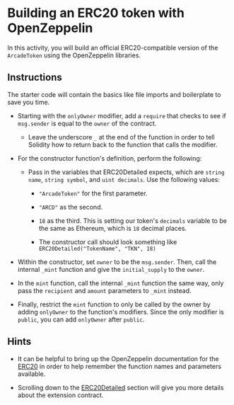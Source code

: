 # Building an ERC20 token with OpenZeppelin

In this activity, you will build an official ERC20-compatible version of the `ArcadeToken` using the OpenZeppelin libraries.

## Instructions

The starter code will contain the basics like file imports and boilerplate to save you time.

* Starting with the `onlyOwner` modifier, add a `require` that checks to see if `msg.sender` is equal to the `owner` of the contract.

  * Leave the underscore `_` at the end of the function in order to tell Solidity how to return back to the function that calls the modifier.

* For the constructor function's definition, perform the following:

  * Pass in the variables that ERC20Detailed expects, which are `string name`, `string symbol`, and `uint decimals`. Use the following values:

    * `"ArcadeToken"` for the first parameter.

    * `"ARCD"` as the second.

    * `18` as the third. This is setting our token's `decimals` variable to be the same as Ethereum, which is `18` decimal places.

    * The constructor call should look something like `ERC20Detailed("TokenName", "TKN", 18)`

* Within the constructor, set `owner` to be the `msg.sender`. Then, call the internal `_mint` function and give the `initial_supply` to the `owner`.

* In the `mint` function, call the internal `_mint` function the same way, only pass the `recipient` and `amount` parameters to `_mint` instead.

* Finally, restrict the `mint` function to only be called by the owner by adding `onlyOwner` to the function's modifiers. Since the only modifier is `public`, you can add `onlyOwner` after `public`.

## Hints

* It can be helpful to bring up the OpenZeppelin documentation for the [ERC20](https://docs.openzeppelin.com/contracts/2.x/api/token/erc20) in order to help remember the function names and parameters available.

* Scrolling down to the [ERC20Detailed](https://docs.openzeppelin.com/contracts/2.x/api/token/erc20#ERC20Detailed) section will give you more details about the extension contract.
